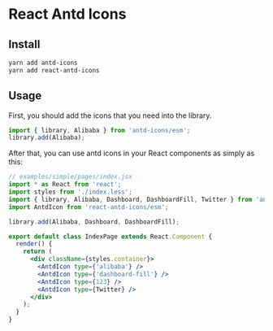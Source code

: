# React Antd Icons

## Install
```bash
yarn add antd-icons
yarn add react-antd-icons
```

## Usage

First, you should add the icons that you need into the library.

```ts
import { library, Alibaba } from 'antd-icons/esm';
library.add(Alibaba);
```

After that, you can use antd icons in your React components as simply as this:

```jsx
// examples/simple/pages/index.jsx
import * as React from 'react';
import styles from './index.less';
import { library, Alibaba, Dashboard, DashboardFill, Twitter } from 'antd-icons/esm';
import AntdIcon from 'react-antd-icons/esm';

library.add(Alibaba, Dashboard, DashboardFill);

export default class IndexPage extends React.Component {
  render() {
    return (
      <div className={styles.container}>
        <AntdIcon type={'alibaba'} />
        <AntdIcon type={'dashboard-fill'} />
        <AntdIcon type={123} />
        <AntdIcon type={Twitter} />
      </div>
    );
  }
}
```
